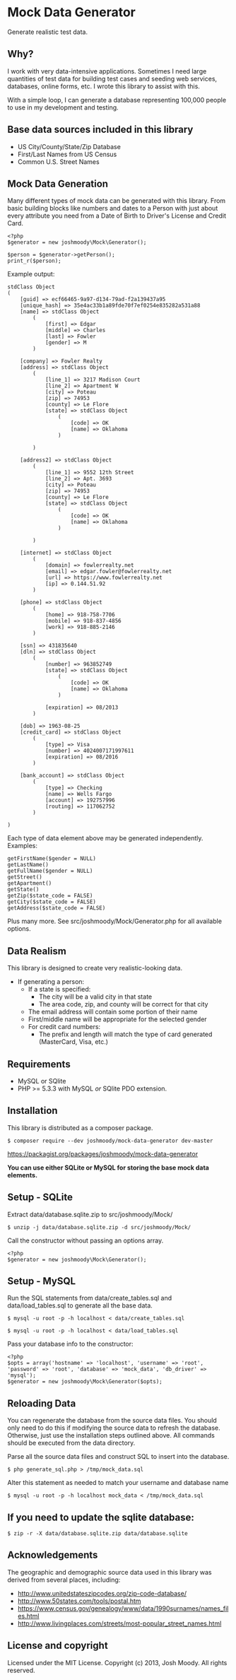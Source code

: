 # Mock Data Generator
Generate realistic test data.

## Why?
I work with very data-intensive applications. Sometimes I need large quantities of test data for building test cases and seeding web services, databases, online forms, etc.  I wrote this library to assist with this.

With a simple loop, I can generate a database representing 100,000 people to use in my development and testing.

## Base data sources included in this library
- US City/County/State/Zip Database
- First/Last Names from US Census
- Common U.S. Street Names

## Mock Data Generation
Many different types of mock data can be generated with this library.  From basic building blocks like numbers and dates to a Person with just about every attribute you need from a Date of Birth to Driver's License and Credit Card.

	<?php
	$generator = new joshmoody\Mock\Generator();
	
	$person = $generator->getPerson();
	print_r($person);

Example output:

	stdClass Object	
	(
	    [guid] => ecf66465-9a97-d134-79ad-f2a139437a95
	    [unique_hash] => 35e4ac33b1a89fde70f7ef0254e835282a531a88
	    [name] => stdClass Object
	        (
	            [first] => Edgar
	            [middle] => Charles
	            [last] => Fowler
	            [gender] => M
	        )
	
	    [company] => Fowler Realty
	    [address] => stdClass Object
	        (
	            [line_1] => 3217 Madison Court
	            [line_2] => Apartment W
	            [city] => Poteau
	            [zip] => 74953
	            [county] => Le Flore
	            [state] => stdClass Object
	                (
	                    [code] => OK
	                    [name] => Oklahoma
	                )
	
	        )
	
	    [address2] => stdClass Object
	        (
	            [line_1] => 9552 12th Street
	            [line_2] => Apt. 3693
	            [city] => Poteau
	            [zip] => 74953
	            [county] => Le Flore
	            [state] => stdClass Object
	                (
	                    [code] => OK
	                    [name] => Oklahoma
	                )
	
	        )
	
	    [internet] => stdClass Object
	        (
	            [domain] => fowlerrealty.net
	            [email] => edgar.fowler@fowlerrealty.net
	            [url] => https://www.fowlerrealty.net
	            [ip] => 0.144.51.92
	        )
	
	    [phone] => stdClass Object
	        (
	            [home] => 918-758-7706
	            [mobile] => 918-837-4856
	            [work] => 918-885-2146
	        )
	
	    [ssn] => 431835640
	    [dln] => stdClass Object
	        (
	            [number] => 963852749
	            [state] => stdClass Object
	                (
	                    [code] => OK
	                    [name] => Oklahoma
	                )
	
	            [expiration] => 08/2013
	        )
	
	    [dob] => 1963-08-25
	    [credit_card] => stdClass Object
	        (
	            [type] => Visa
	            [number] => 4024007171997611
	            [expiration] => 08/2016
	        )
	
	    [bank_account] => stdClass Object
	        (
	            [type] => Checking
	            [name] => Wells Fargo
	            [account] => 192757996
	            [routing] => 117062752
	        )
	
	)

Each type of data element above may be generated independently.  Examples:

	getFirstName($gender = NULL)
	getLastName()
	getFullName($gender = NULL)
	getStreet()
	getApartment()
	getState()
	getZip($state_code = FALSE)
	getCity($state_code = FALSE)
	getAddress($state_code = FALSE)
	
Plus many more. See src/joshmoody/Mock/Generator.php for all available options.
	
## Data Realism
This library is designed to create very realistic-looking data.

- If generating a person:
	- If a state is specified:
		- The city will be a valid city in that state
		- The area code, zip, and county will be correct for that city
	- The email address will contain some portion of their name
	- First/middle name will be appropriate for the selected gender
	- For credit card numbers:
		- The prefix and length will match the type of card generated (MasterCard, Visa, etc.)

## Requirements
- MySQL or SQlite
- PHP >= 5.3.3 with MySQL _or_ SQlite PDO extension.

## Installation

This library is distributed as a composer package.	
	
	$ composer require --dev joshmoody/mock-data-generator dev-master

https://packagist.org/packages/joshmoody/mock-data-generator

**You can use either SQLite or MySQL for storing the base mock data elements.**

## Setup - SQLite
Extract data/database.sqlite.zip to src/joshmoody/Mock/
	
	$ unzip -j data/database.sqlite.zip -d src/joshmoody/Mock/

Call the constructor without passing an options array.
	
	<?php
	$generator = new joshmoody\Mock\Generator();

## Setup - MySQL
Run the SQL statements from data/create\_tables.sql and data/load\_tables.sql to generate all the base data.

	$ mysql -u root -p -h localhost < data/create_tables.sql
	
	$ mysql -u root -p -h localhost < data/load_tables.sql

Pass your database info to the constructor:

	<?php
	$opts = array('hostname' => 'localhost', 'username' => 'root', 'password' => 'root', 'database' => 'mock_data', 'db_driver' => 'mysql');
	$generator = new joshmoody\Mock\Generator($opts);

 
## Reloading Data
You can regenerate the database from the source data files.
You should only need to do this if modifying the source data to refresh the database.  Otherwise, just use the installation steps outlined above.
All commands should be executed from the data directory.

Parse all the source data files and construct SQL to insert into the database.

	$ php generate_sql.php > /tmp/mock_data.sql

Alter this statement as needed to match your username and database name

	$ mysql -u root -p -h localhost mock_data < /tmp/mock_data.sql

## If you need to update the sqlite database:

	$ zip -r -X data/database.sqlite.zip data/database.sqlite
	
## Acknowledgements

The geographic and demographic source data used in this library was derived from several places, including:

- http://www.unitedstateszipcodes.org/zip-code-database/
- http://www.50states.com/tools/postal.htm
- https://www.census.gov/genealogy/www/data/1990surnames/names_files.html
- http://www.livingplaces.com/streets/most-popular_street_names.html


## License and copyright
Licensed under the MIT License.
Copyright (c) 2013, Josh Moody. All rights reserved.

